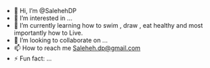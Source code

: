 - 👋 Hi, I’m @SalehehDP
- 👀 I’m interested in ...
- 🌱 I’m currently learning how to swim , draw , eat healthy and most importantly how to Live.
- 💞️ I’m looking to collaborate on ...
- 📫 How to reach me Saleheh.dp@gmail.com
- ⚡ Fun fact: ...

<!---
SalehehDP/SalehehDP is a ✨ special ✨ repository because its `README.md` (this file) appears on your GitHub profile.
You can click the Preview link to take a look at your changes.
--->
